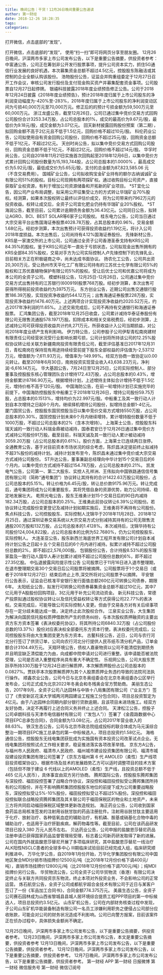 ```yaml
---
title: 晚间公告｜干货！12月26日晚间重要公告速读
author: 第一财经
date: 2018-12-26 18:28:35
tags: 
categories: 
---
```

打开微信，点击底部的“发现”，
<!-- more -->
打开微信，点击底部的“发现”，
使用“扫一扫”即可将网页分享至朋友圈。
12月26日晚间，沪深两市多家上市公司发布公告，以下是重要公告摘要，供投资者参考：
中富通公告，公司正在筹划非公开发行股票事项，提升公司资本实力，抓住5G通信行业发展的良好机遇，本次募集资金总额不超过4.5亿元，控股股东陈融洁或其控制的企业全额认购该股份。
浩物股份公告，证监会并购重组委定于12月27日召开工作会议，审核公司发行股份及支付现金购买资产并募集配套资金事项。公司股票自12月27日起停牌。
银禧科技披露2018年度业绩预告修正公告。公司于2018年12月24日披露《2018年度业绩预告》，预计2018年度归属于上市公司股东的净利润变动幅度为-420%至-283%，2018年度归属于上市公司股东的净利润变动区间为亏损40,000万元至70,000万元。修正后的的预计亏损金额为59,500万元至60,000万元。
浙江龙盛公告，截至12月26日，公司已通过集中竞价交易方式回购公司股份合计3253.34万股，占公司总股本的1%，成交的最高价为9.67元/股，最低价为9.18元/股，成交金额为3.07亿元。
回天新材披露回购股份预案（第二期），拟回购金额不高于2亿元且不低于1.5亿元，回购价格不超过10元/股。
科伦药业公告，公司拟使用自有资金回购公司股份，回购价格不超过25元/股，回购资金总额不低于1亿元，不超过2亿元。
天创时尚公告，拟以集中竞价交易方式回购公司股份，回购资金总额不低于1亿元，不超过2亿元。回购价格不超过14元/股。
华孚时尚公告，公司自2018年11月21日实施首次回购起至2018年12月6日，以集中竞价方式累计回购公司股份数量为15,193,744股，占公司总股本的1.0000% ，最高成交价为5.92元/股，最低成交价为5.65元/股，支付的总金额为87,823,585.06 元 （不含交易费用）。
国城矿业公告，公司拟收购宝金矿业持有的额尔古纳诚诚矿业有限公司51%的股权。目标公司现拥有两项探矿权。通过收购目标公司资产，直接获取矿业权资源，有利于增加公司资源储备和开拓新的矿业项目。
*ST宜化公告，因公司产业布局调整，拟采用公开征集受让方的方式转让华瑞矿业70%股权。经测算，如果本次股权转让最终以评估价成交，将为公司带来约7962万元的投资收益。权转让成交后，全资子公司宜化肥业仍持有华瑞矿业20%股权。
*ST海润公告，截至目前，公司累计逾期债务金额为36.43亿元。公司同日公告，拟转让AGRO、BCI、BEST SOLAR等6家子公司股权。
桂东电力公告，公司当日通过大宗交易平台出售国海证券股票4028.78万股，占其总股本的0.96%，交易金额1.68亿元。经初步测算，本次出售预计可获得投资收益约1.19亿元，将计入公司2018年度损益。本次出售后，公司尚持有4.12%国海证券股份。
先锋新材公告，KRS是一家澳交所的上市公司，公司通过全资子公司香港圣泰戈持有KRS公司84.35%的股权。鉴于KRS公司近年一直处于亏损状态，公司拟现金出售所拥有的KRS全部84.35%股权，交易对手方为公司实际控制人卢先锋控制下的先锋乳业，目前相关方正在积极磋商之中，尚未达成书面协议。
扬农化工公告，公司共出资20,300万元，受让扬州市天平化工厂有限公司持有的江苏优士化学有限公司5%的股权和江苏优嘉植物保护有限公司5%的股权。受让后优士公司和优嘉公司将成为本公司的全资子公司。
模塑科技公告，12月25日-12月26日，公司通过集中竞价交易方式出售持有的江苏银行(600919)股票768万股。经初步测算，本次出售可获得所得税前投资收益约为3975万元。
东方创业公告，近期公司出售交通银行股票186.39万股，实现投资净收益约544.12万元；出售海通证券股票228万股，实现投资净收益约1476.40万元。上述两项合计实现投资净收益约2020.52万元，约占2017年净利润的11.65%。上述交易完成后，公司不再持有交通银行和海通证券股票。
汇鸿集团公告，截至2018年12月25日收盘，公司累计减持华泰证券股份有限公司无限售流通股578.1971万股。扣除成本和相关交易税费后，经初步测算，上述减持公司可获得投资收益共计约8,271万元，所获收益计入公司当期损益，对公司2018年度业绩产生有利影响。
伊力特公告，公司参股子公司伊犁青松南岗建材有限责任公司经营状况受行业影响长期亏损，公司计划将所持该公司的12.25%股权协议转让给关联方新疆南岗投资有限责任公司，截至评估基准日2017年12月31日，青松南岗在保持现有用途持续经营前提下股东全部权益的评估值为-2,537.12万元，增值额为-7,611.93万元，增值率为-149.99%。经双方协商一致协定以0.00元转让。截至2018年6月30日，南岗投资实现营业收入43,638.23万元，净利润-6,616.14万元。
华大基因公告，7月24日至12月25日，公司实际控制人、部分董事及控股股东核心管理团队合计增持172.43万股，占公司总股本的0.43%，增持金额累计8786.90万元。根据增持计划，上述增持主体拟合计增持不低于1.5亿元，增持价格不高于120元/股。
中国海防公告，在前一轮增持计划已实施完毕的前提下，中国海防控股股东中船重工于2018年12月26日，增持公司股份59.75万股，占总股本的0.1513%，增持均价为22.997元/股。中船重工及其一致行动人计划自本次增持之日起6个月内，继续择机增持公司股份，拟增持总金额1-4亿元。
厦门国贸公告，控股股东国贸控股当日以集中竞价交易方式增持550万股，占公司总股本的0.30%，国贸控股计划未来6个月内继续增持，累计增持股份数量不低于1000万股，不超过公司总股本的2%（含本次增持）。
上海莱士公告，控股股东科瑞天诚的一致行动人科瑞金鼎被动减持，国泰君安已于12月26日通过集中竞价方式减持公司股份91万股。截至目前，科瑞天诚及其一致行动人累计被动减持3059.20万股（占公司总股本的0.61%）。股价方面，上海莱士已连续两日涨停。
全通教育公告，基于对目前资本市场状况的综合考虑，陈炽昌决定提前终止拟减持不超3%股份的减持计划。减持计划发布至今，陈炽昌未通过集中竞价或大宗交易方式减持公司股份。
ST升达公告，董事兼副总经理向中华计划15个交易日后的6个月内，以集中竞价方式减持不超过154.78万股，占公司总股本的0.21%。
凯发电气公告，公司第一、第二大股东、实控人孔祥洲、王伟拟向中国铁路通信信号集团有限公司（简称“通号集团”）协议转让其持有的合计1422.63万股公司股份，占公司总股本的5.15%。转让价格为6.45元/股，转让总价款9175.96万元。转让完成后，通号集团将成为公司重要股东，其将凭借自身的资源优势，助力公司持续、稳定地发展壮大。
乾照光电公告，股东王维勇计划15个交易日后的90日内减持182.34万股，占公司总股本的0.25%。王维勇此前协议转让6.39%公司股份。若协议转让完成股份变更登记及减持计划如期实施后，王维勇将不再持有公司股份。
焦点科技公告，公司控股股东、实际控制人沈锦华于2018年11月28日、2018年12月25日，通过深圳证券交易系统以大宗交易方式分别减持其持有的公司无限售流通股200万股和132万股，占公司总股本的1.4128%。本次减持后，沈锦华持有公司股份124,004,822股，占公司总股本的比例为52.7680%，仍为公司控股股东、实际控制人。
大连圣亚公告，股东新西兰海底世界工程开发有限公司计划自本减持计划公告之日起十五个交易日后的6个月内进行减持。拟累计减持不超过公司股份总数的2%，即不超过2,576,000股。
包钢股份公告，合计持股8.53%的股东理家盈及一致行动人国华人寿计划累计减持不超过公司股份总数的6%，即不超过27.35亿股。
中弘退披露风险提示性公告 公司股票已于11月16日进入退市整理期，在退市整理期交易30个交易日后公司股票将被摘牌。公司股票将于1个交易日（或者于2018年12月27日）结束后终止上市,深交所将对公司股票予以摘牌。
平安银行公告表示，证监会已核准平安银行发行面值总额260亿元可转换公司债券，期限6年。
太阳纸业公告，拟发行可转换公司债券募集资金总额不超过10亿元，其中7亿元用于A股股份回购项目，3亿元用于补充公司流动资金。
新元科技公告，常德产投原拟通过股权协议转让以及信托受益权转让等方式获得公司22.77%的表决权。交易完成后，可能导致公司实际控制人变更。但由于交易各方对有关后续事项存在一定分歧未能达成一致，决定终止此次股权合作。
江泉实业公告，大生集团为解决向国民信托股权质押借款所产生的债务纠纷，与本次股权质押融资的主要出资方东方资本签署《表决权委托协议》，将其所持公司6840.32万股（占公司股份总数的13.37%）股份对应表决权全部委托东方资本行使。表决权委托完成后，公司控股股东将由大生集团变更为东方资本。
古鳌科技公告，近日，公司与农行河北分行签订了供货订单，公司向农行河北分行提供人民币纸币清分机产品，订单金额合计3104.49万元。
天翔环境公告，债权人嘉豪物资以公司不能清偿到期债务并且明显缺乏清偿能力为由，向成都中院申请对公司进行重整。该申请能否被法院受理，公司是否进入重整程序尚具有重大不确定性。
乐视网公告，公司大股东贾跃亭所持330万股于12月24日进行解质押，本次解质押股份占公司总股本的 0.0827%。贾跃亭本次股票解质押为其个人股票质押业务违约导致的法院司法执行操作。
顺鑫农业公告，公司今日与北京冬奥组委会在北京冬奥组委办公区举行发布会，公司正式成为北京2022年冬奥会和冬残奥会官方赞助商。
美丽生态公告，2017年9月，全资子公司八达园林与中铁十八局集团有限公司（“业主方”）签订了《贵安新区花溪大学城两河两园建设工程施工分包合同》，项目总投资暂定为4亿元。由于八达园林合同期内部分银行贷款逾期，且该项目未进场施工。经双方友好协商，决定不再履行上述合同义务并终止上述合同。
天津松江公告，控股子公司卓朗科技与天津市电信器材有限公司（“发包人”））签署了《金霞路数据中心项目EPC总承包合同》，合同金额为13.08亿元，占公司2017年营业收入的88.63%。
铁汉生态公告，公司与北京市政总院组成投标的联合体成为马元溪综合整治一期项目EPC施工总承包的第一中标候选人，项目总投资约1.58亿元。
海格通信公告，控股股东无线电集团获批成为实施国有资本投资公司改革试点企业。无线电集团将按照试点工作相关要求，稳妥推进落实各项改革举措。
京东方A公告，与福州市人民政府、福清市人民政府、福州城市建设投资集团有限公司、福清市城投建设投资集团有限公司签署了《京东方福州第 6 代 AMOLED（柔性）生产线项目投资框架协议》，根据市场及技术的发展趋势乙方可以适时调整项目的技术方案（包括但不限于建设 6 代线以上的AMOLED（柔性）生产线，且投资总额不低于 465 亿元人民币），具体事宜由双方另行协商。
腾邦国际公告，控股股东腾邦集团与深投控、福田投控签署了战略合作协议，深投控和福田投控拟受让腾邦集团所持有的公司股份，并在不影响腾邦集团控股股东地位的前提下成为公司重要战略股东，深投控拟受让5%-10%股份，福田投控拟受让不超过5%股份。深投控和福田投控拟联合战略投资腾邦集团及其关联公司于福田保税区的物业和土地资产，未来三方将共同启动福田保税区域整体更新改造规划。
海正药业公告，公司收到国家食药监总局核准签发的注射用谷胱甘肽的药品注册批件。注射用谷胱甘肽主要适用于化疗、放射治疗、各种低氧血症的辅助治疗，有机磷、胺基或硝基化合物中毒的辅助治疗，也适用于治疗肝脏疾病，解药物毒性等。截至目前，公司在该药品研发项目已投入380 万元人民币左右。
贝达药业公告，公司申报的盐酸恩莎替尼药品注册申请已获得国家药品监督管理局受理，标志着公司新药研发取得了新的进展。公司在国内外就盐酸恩莎替尼开展了多项临床研究，其中盐酸恩莎替尼一线治疗ALK阳性NSCLC患者的全球多中心 III期临床试验目前已经完成入组，临床研究顺利推进中。
万华化学公告，自2019年1月份开始，万华化学集团股份有限公司中国地区聚合MDI分销市场挂牌价12500元/吨（比2018年12月份价格下调400元/吨），直销市场挂牌价12800元/吨（比2018年12月份价格下调700元/吨）；纯MDI挂牌价另行公告。
华贸物流公告，公司全资子公司华贸物流（香港）有限公司决定终止与关联方共同投资京东物流，终止本项对外投资业务，不会影响公司的正常运营。
炼石航空公告，全资子公司成都航宇超合金技术有限公司于近日与某客户签订了一份《军品加工合同书》，合同金额774.375万元。
美晨生态公告，全资子公司赛石园林成为山西省黎城县县城人居环境综合提质工程PPP项目的第一中标候选人，项目总投资约3.5亿元。
山东矿机公告，公司在内部财务核查过程中发现，子公司山东矿机华能装备制造有限公司一名员工涉嫌利用职务之便侵占公司部分应收账款，可能会对公司的财务状况造成不利影响。公司已向警方报案，目前该案件正在侦办过程中，具体损失金额尚不确定。
 
 
12月25日晚间，沪深两市多家上市公司发布公告，以下是重要公告摘要，供投资者参考。
12月23日晚间，沪深两市多家上市公司发布公告，本文是重要公告摘要，供投资者参考
12月13日晚间，沪深两市多家上市公司发布公告，以下是重要公告摘要，供投资者参考。
12月12日晚间，沪深两市多家上市公司发布公告，以下是重要公告摘要，供投资者参考。
12月7日晚间，沪深两市多家上市公司发布公告，以下是重要公告摘要，供投资者参考。
第一财经
APP
第一财经
日报微博
第一财经
微信服务号
第一财经
微信订阅号
